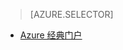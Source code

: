 > [AZURE.SELECTOR]
<!--- [Azure Portal](../articles/storage/storage-monitoring-diagnosing-troubleshooting.md)-->
- [Azure 经典门户](/documentation/articles/storage-monitoring-diagnosing-troubleshooting-classic-portal/)

<!---HONumber=Mooncake_0104_2016-->